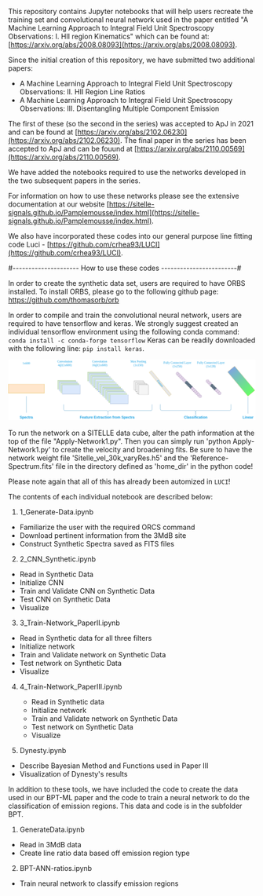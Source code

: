 This repository contains Jupyter notebooks that will help users recreate
the training set and convolutional neural network used in the paper entitled
"A Machine Learning Approach to Integral Field Unit Spectroscopy Observations:
I. HII region Kinematics" which can be found at: [https://arxiv.org/abs/2008.08093](https://arxiv.org/abs/2008.08093).

Since the initial creation of this repository, we have submitted two additional papers:
 - A Machine Learning Approach to Integral Field Unit Spectroscopy Observations: II. HII Region Line Ratios
 - A Machine Learning Approach to Integral Field Unit Spectroscopy Observations: III. Disentangling Multiple Component Emission

 The first of these (so the second in the series) was accepted to ApJ in 2021 and can be found at
 [https://arxiv.org/abs/2102.06230](https://arxiv.org/abs/2102.06230). The final paper in the series
 has been accepted to ApJ and can be fouund at [https://arxiv.org/abs/2110.00569](https://arxiv.org/abs/2110.00569).

 We have added the notebooks required to use the networks developed in the two
 subsequent papers in the series.

 For information on how to use these networks please see the extensive documentation
 at our website [https://sitelle-signals.github.io/Pamplemousse/index.html](https://sitelle-signals.github.io/Pamplemousse/index.html).

 We also have incorporated these codes into our general purpose line fitting code Luci -
 [https://github.com/crhea93/LUCI](https://github.com/crhea93/LUCI).


 #--------------------- How to use these codes ------------------------#



In order to create the synthetic data set, users are required to have ORBS installed.
To install ORBS, please  go to the following github page:
https://github.com/thomasorb/orb

In order to compile and train the convolutional neural network, users are required
to have tensorflow and keras. We strongly suggest created an individual tensorflow
environment using the following conda command: `conda install -c conda-forge tensorflow`
Keras can be readily downloaded with the following line: `pip install keras`.

![Convolutional Neural Network](/images/cnn.png)

To run the network on a SITELLE data cube, alter the path information at the top of the
file "Apply-Network1.py". Then you can simply run 'python Apply-Network1.py' to create
the velocity and broadening fits. Be sure to have the network weight file 'Sitelle_vel_30k_varyRes.h5'
and the 'Reference-Spectrum.fits' file
in the directory defined as 'home_dir' in the python code!

Please note again that all of this has already been automized in `LUCI`!


The contents of each individual notebook are described below:
1. 1_Generate-Data.ipynb
  - Familiarize the user with the required ORCS command
  - Download pertinent information from the 3MdB site
  - Construct Synthetic Spectra saved as FITS files

2. 2_CNN_Synthetic.ipynb
  - Read in Synthetic Data
  - Initialize CNN
  - Train and Validate CNN on Synthetic Data
  - Test CNN on Synthetic Data
  - Visualize

3. 3_Train-Network_PaperII.ipynb
  - Read in Synthetic data for all three filters
  - Initialize network
  - Train and Validate network on Synthetic Data
  - Test network on Synthetic Data
  - Visualize

4. 4_Train-Network_PaperIII.ipynb
    - Read in Synthetic data
    - Initialize network
    - Train and Validate network on Synthetic Data
    - Test network on Synthetic Data
    - Visualize

5. Dynesty.ipynb
  - Describe Bayesian Method and Functions used in Paper III
  - Visualization of Dynesty's results
  
  
  
  
In addition to these tools, we have included the code to create the data used in our BPT-ML paper and the code to train a neural network to do the classification of emission regions. This data and  code is in the subfolder BPT.
1. GenerateData.ipynb
  - Read in 3MdB data
  - Create line ratio data based off emission region type
2. BPT-ANN-ratios.ipynb
  - Train neural network to classify emission regions
